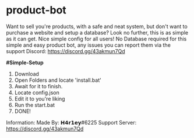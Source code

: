 # product-bot
Want to sell you're products, with a safe and neat system, but don't want to purchase a website and setup a database? Look no further, this is as simple as it can get. Nice simple config for all users! No Database required for this simple and easy product bot, any issues you can report them via the support Discord: https://discord.gg/43akmun7Qd


**#Simple-Setup**
1) Download
2) Open Folders and locate 'install.bat'
3) Await for it to finish.
4) Locate config.json
5) Edit it to you're liking
6) Run the start.bat
7) DONE!


Information: 
Made By: 𝗛𝟰𝗿𝟭𝗲𝘆#6225
Support Server: https://discord.gg/43akmun7Qd
